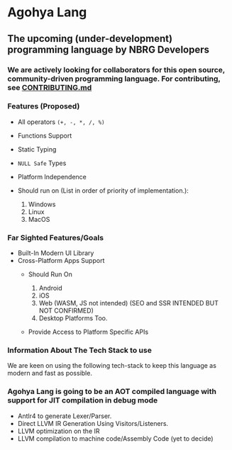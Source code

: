 # Agohya Lang

## The upcoming (under-development) programming language by NBRG Developers

### We are actively looking for collaborators for this open source, community-driven programming language. For contributing, see [CONTRIBUTING.md](https://github.com/agohya/lang/tree/master/CONTRIBUTING.md)

### Features (Proposed)

* All operators `(+, -, *, /, %)`
* Functions Support
* Static Typing
* `NULL Safe` Types
* Platform Independence
* Should run on (List in order of priority of implementation.):

     1. Windows
     2. Linux
     3. MacOS

### Far Sighted Features/Goals
* Built-In Modern UI Library
* Cross-Platform Apps Support
    * Should Run On 
      1. Android
      2. iOS
      3. Web (WASM, JS not intended) (SEO and SSR INTENDED BUT NOT CONFIRMED)
      4. Desktop Platforms Too.
      
    * Provide Access to Platform Specific APIs

### Information About The Tech Stack to use

We are keen on using the following tech-stack to keep this language as modern and fast as possible.

### Agohya Lang is going to be an AOT compiled language with support for JIT compilation in debug mode

* Antlr4 to generate Lexer/Parser.
* Direct LLVM IR Generation Using Visitors/Listeners.
* LLVM optimization on the IR
* LLVM compilation to machine code/Assembly Code (yet to decide)
